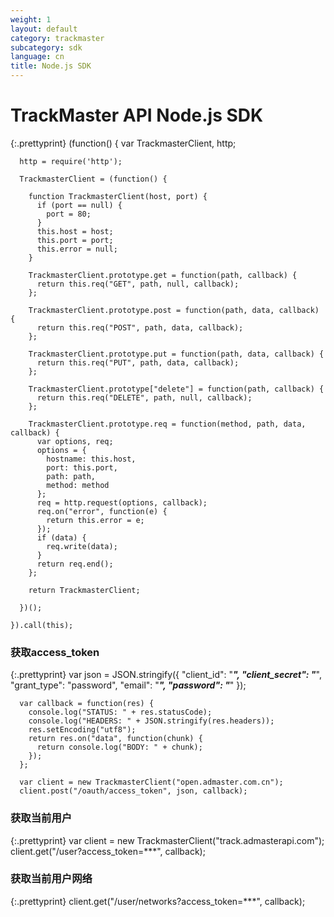 ```yaml
---
weight: 1
layout: default
category: trackmaster
subcategory: sdk
language: cn
title: Node.js SDK
---
```


# TrackMaster API Node.js SDK

{:.prettyprint}
    (function() {
      var TrackmasterClient, http;

      http = require('http');

      TrackmasterClient = (function() {

        function TrackmasterClient(host, port) {
          if (port == null) {
            port = 80;
          }
          this.host = host;
          this.port = port;
          this.error = null;
        }

        TrackmasterClient.prototype.get = function(path, callback) {
          return this.req("GET", path, null, callback);
        };

        TrackmasterClient.prototype.post = function(path, data, callback) {
          return this.req("POST", path, data, callback);
        };

        TrackmasterClient.prototype.put = function(path, data, callback) {
          return this.req("PUT", path, data, callback);
        };

        TrackmasterClient.prototype["delete"] = function(path, callback) {
          return this.req("DELETE", path, null, callback);
        };

        TrackmasterClient.prototype.req = function(method, path, data, callback) {
          var options, req;
          options = {
            hostname: this.host,
            port: this.port,
            path: path,
            method: method
          };
          req = http.request(options, callback);
          req.on("error", function(e) {
            return this.error = e;
          });
          if (data) {
            req.write(data);
          }
          return req.end();
        };

        return TrackmasterClient;

      })();

    }).call(this);

### 获取access_token

{:.prettyprint}
      var json = JSON.stringify({
        "client_id": "***",
        "client_secret": "***",
        "grant_type": "password",
        "email": "***",
        "password": "***"
      });

      var callback = function(res) {
        console.log("STATUS: " + res.statusCode);
        console.log("HEADERS: " + JSON.stringify(res.headers));
        res.setEncoding("utf8");
        return res.on("data", function(chunk) {
          return console.log("BODY: " + chunk);
        });
      };

      var client = new TrackmasterClient("open.admaster.com.cn");
      client.post("/oauth/access_token", json, callback);

### 获取当前用户

{:.prettyprint}
    var client = new TrackmasterClient("track.admasterapi.com");
    client.get("/user?access_token=***", callback);

### 获取当前用户网络

{:.prettyprint}
    client.get("/user/networks?access_token=***", callback);


